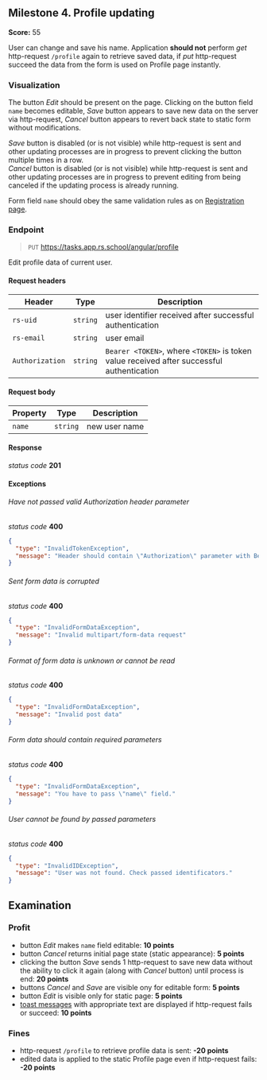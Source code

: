 ## Milestone 4. Profile updating

**Score:** 55

User can change and save his name. Application **should not** perform _get_ http-request `/profile`
again to retrieve saved data, if _put_ http-request succeed the data from the form is used on
Profile page instantly.

### Visualization

The button _Edit_ should be present on the page. Clicking on the button field `name` becomes
editable, _Save_ button appears to save new data on the server via http-request, _Cancel_ button
appears to revert back state to static form without modifications.

_Save_ button is disabled (or is not visible) while http-request is sent and other updating
processes are in progress to prevent clicking the button multiple times in a row.  
_Cancel_ button is disabled (or is not visible) while http-request is sent and other updating
processes are in progress to prevent editing from being canceled if the updating process is already
running.

Form field `name` should obey the same validation rules as
on [Registration page](./milestone_1.registration.md).

### Endpoint

> `PUT` https://tasks.app.rs.school/angular/profile

Edit profile data of current user.

#### Request headers

| Header          | Type     | Description                                                                               |
| --------------- | -------- | ----------------------------------------------------------------------------------------- |
| `rs-uid`        | `string` | user identifier received after successful authentication                                  |
| `rs-email`      | `string` | user email                                                                                |
| `Authorization` | `string` | `Bearer <TOKEN>`, where `<TOKEN>` is token value received after successful authentication |

#### Request body

| Property | Type     | Description   |
| -------- | -------- | ------------- |
| `name`   | `string` | new user name |

#### Response

_status code_ **201**

#### Exceptions

###### Have not passed valid Authorization header parameter

_status code_ **400**

```json
{
  "type": "InvalidTokenException",
  "message": "Header should contain \"Authorization\" parameter with Bearer code."
}
```

###### Sent form data is corrupted

_status code_ **400**

```json
{
  "type": "InvalidFormDataException",
  "message": "Invalid multipart/form-data request"
}
```

###### Format of form data is unknown or cannot be read

_status code_ **400**

```json
{
  "type": "InvalidFormDataException",
  "message": "Invalid post data"
}
```

###### Form data should contain required parameters

_status code_ **400**

```json
{
  "type": "InvalidFormDataException",
  "message": "You have to pass \"name\" field."
}
```

###### User cannot be found by passed parameters

_status code_ **400**

```json
{
  "type": "InvalidIDException",
  "message": "User was not found. Check passed identificators."
}
```

## Examination

### Profit

- button _Edit_ makes `name` field editable: **10 points**
- button _Cancel_ returns initial page state (static appearance): **5 points**
- clicking the button _Save_ sends 1 http-request to save new data without the ability to click it
  again (along with _Cancel_ button) until process is end: **20 points**
- buttons _Cancel_ and _Save_ are visible ony for editable form: **5 points**
- button _Edit_ is visible only for static page: **5 points**
- [toast messages](./README.md#toast) with appropriate text are displayed if http-request fails or
  succeed: **10 points**

### Fines

- http-request `/profile` to retrieve profile data is sent: **-20 points**
- edited data is applied to the static Profile page even if http-request fails: **-20 points**
